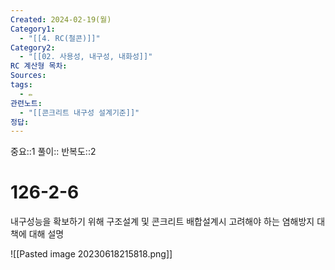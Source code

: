 ```yaml
---
Created: 2024-02-19(월)
Category1:
  - "[[4. RC(철콘)]]"
Category2:
  - "[[02. 사용성, 내구성, 내화성]]"
RC 계산형 목차: 
Sources: 
tags:
  - ✏️
관련노트:
  - "[[콘크리트 내구성 설계기준]]"
정답:
---
```

중요::1
풀이::
반복도::2
#  126-2-6


내구성능을 확보하기 위해 구조설계 및 콘크리트 배합설계시 고려해야 하는 염해방지 대책에 대해 설명

![[Pasted image 20230618215818.png]]